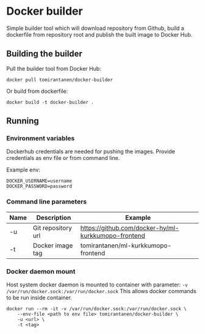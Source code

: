 # Docker builder

Simple builder tool which will download repository from Github, build a dockerfile from repository root and publish the built image to Docker Hub.

## Building the builder

Pull the builder tool from Docker Hub:

```
docker pull tomirantanen/docker-builder
```

Or build from dockerfile:

```
docker build -t docker-builder .
```

## Running

### Environment variables

Dockerhub credentials are needed for pushing the images.
Provide credentials as env file or from command line.

Example env:

```
DOCKER_USERNAME=username
DOCKER_PASSWORD=password

```

### Command line parameters

| Name | Description        | Example                                             |
| ---- | ------------------ | --------------------------------------------------- |
| -u   | Git repository url | https://github.com/docker-hy/ml-kurkkumopo-frontend |
| -t   | Docker image tag   | tomirantanen/ml-kurkkumopo-frontend                 |

### Docker daemon mount

Host system docker daemon is mounted to container with parameter:
`-v /var/run/docker.sock:/var/run/docker.sock`
This allows docker commands to be run inside container.

```
docker run --rm -it -v /var/run/docker.sock:/var/run/docker.sock \
    --env-file <path to env file> tomirantanen/docker-builder \
    -u <url> \
    -t <tag>
```
